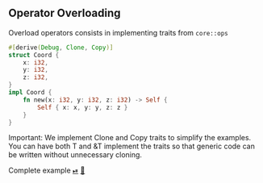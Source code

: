 ## Operator Overloading

Overload operators consists in implementing traits from `core::ops`

```rust
#[derive(Debug, Clone, Copy)]
struct Coord {
    x: i32,
    y: i32,
    z: i32,
}
impl Coord {
    fn new(x: i32, y: i32, z: i32) -> Self {
        Self { x: x, y: y, z: z }
    }
}
```

Important: We implement Clone and Copy traits to simplify the examples. You can have both T and &T implement the traits
so that generic code can be written without unnecessary cloning.

Complete
example [⏯](https://play.rust-lang.org/?version=stable&mode=debug&edition=2018&gist=c5ea8995af3bc282d684aa2469db94e7)
[📒](https://doc.rust-lang.org/core/ops/)